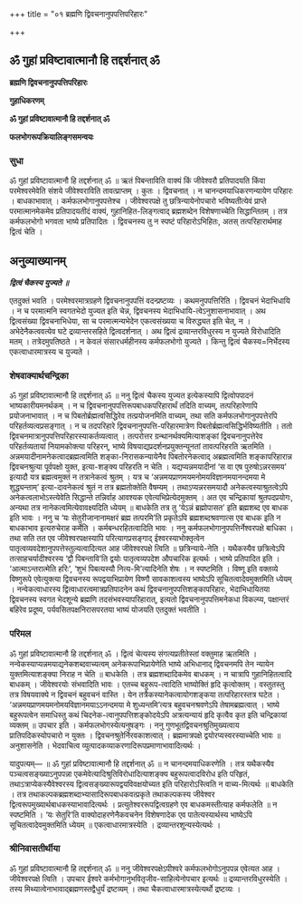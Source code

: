 +++
title = "०१ ब्रह्मणि द्विवचनानुपपत्तिपरिहारः"

+++


## ॐ गुहां प्रविष्टावात्मानौ हि तद्दर्शनात् ॐ

**ब्रह्मणि द्विवचनानुपपत्तिपरिहारः**

**गुहाधिकरणम्**

**ॐ गुहां प्रविष्टावात्मानौ हि तद्दर्शनात् ॐ**

**फलभोगरूपक्रियालिङ्गसमन्वयः**

### **सुधा**

ॐ गुहां प्रविष्टावात्मानौ हि तद्दर्शनात् ॐ ॥ ऋतं पिबन्ताविति वाक्यं किं जीवेश्वरौ प्रतिपादयति किंवा परमेश्वरमेवेति संशये जीवेश्वराविति तावत्प्राप्तम् । कुतः । द्विवचनात् । न चानन्दमयाधिकरणन्यायेण परिहारः । बाधकाभावात् । कर्मफलभोगानुपपत्तेश्च । जीवेश्वरपक्षे तु छत्रिन्यायेनोपचारो भविष्यतीत्येवं प्राप्ते परमात्मानमेकमेव प्रतिपादयतीदं वाक्यं, गुहानिहित-लिङ्गत्वाद् ब्रह्मशब्देन विशेषणाच्चेति सिद्धान्तितम् । तत्र कर्मफलभोगो भगवता भाष्ये प्रतिपादितः । द्विवचनस्य तु न स्पष्टं परिहारोऽभिहितः, अतस् तत्परिहारार्थमाह द्वित्वं चेति ।

## **अनुव्याख्यानम्**

***द्वित्वं चैकस्य युज्यते ॥***

एतदुक्तं भवति । परमेश्वरमात्रग्रहणे द्विवचनानुपपत्तिं वदन्प्रष्टव्यः । कथमनुपपत्तिरिति । द्विवचनं भेदाभिधायि । न च परमात्मनि स्वगतभेदो युज्यत इति चेन्न, द्विवचनस्य भेदाभिधायि-त्वेऽनुशासनाभावात् । अथ द्वित्वसंख्या द्विवचनाभिधेया, सा च परमात्मन्यभेदेन एकत्वसंख्यया च विरुद्ध्यत इति चेत्, न । अभेदेनैकत्ववत्येव घटे द्रव्यान्तरसहिते द्वित्वदर्शनात् । अथ द्वित्वं द्रव्यान्तरविधुरस्य न युज्यते विरोधादिति मतम् । तत्रेदमुपतिष्ठते । न केवलं संसारधर्महीनस्य कर्मफलभोगो युज्यते । किन्तु द्वित्वं चैकस्य=निर्भेदस्य एकत्वाधारमात्रस्य च युज्यते ।

### **शेषवाक्यार्थचन्द्रिका**

ॐ गुहां प्रविष्टावात्मानौ हि तद्दर्शनात् ॐ ॥ ननु द्वित्वं चैकस्य युज्यत इत्येकस्यापि द्वित्वोपपादनं भाष्यकारीयमनर्थकम् । न च द्विवचनानुपपत्तिरूपबाधकपरिहारार्थं तदिति वाच्यम्, तत्परिहारेणापि प्रयोजनाभावात् । न च पिबतोर्ब्रह्मत्वसिद्धिरेव तत्प्रयोजनमिति वाच्यम्, तथा सति कर्मफलभोगानुपपत्तेरपि परिहर्तव्यत्वप्रसङ्गात् । न च तदपरिहारे द्विवचनानुपपत्ति-परिहारमात्रेण पिबतोर्ब्रह्मत्वसिद्धिर्भविष्यतीति । ततो द्विवचनमात्रानुपपत्तिपरिहारस्याकर्तव्यत्वात् । तत्परोत्तर ग्रन्थानर्थक्यमित्याशङ्कां द्विवचनानुपत्तेरेव परिहर्तव्यतायां नियामकोक्त्या परिहरन्, भाष्ये विषयाद्यप्रदर्शनप्रयुक्तन्यूनतां तावत्परिहरति ऋतमिति । अन्नमयादीनामनेकत्वादब्रह्मत्वमिति शङ्का-निरासकन्यायेनैव पिबतोरनेकत्वाद् अब्रह्मत्वमिति शङ्कापरिहारान्न द्विवचनश्रुत्या पूर्वपक्षो युक्त, इत्या-शङ्क्य परिहरति न चेति । यद्यप्यन्नमयादीनां ‘स वा एष पुरुषोऽन्नरसमय’ इत्यादौ यत्र ब्रह्मत्वमुक्तं न तत्रानेकत्वं श्रुतम् । यत्र च ‘अन्नमयप्राणमयमनोमयविज्ञानमयानन्दमया मे शुद्ध्यन्ताम्’ इत्या-दावनेकत्वं श्रुतं न तत्र ब्रह्मतोक्तेति वैषम्यम् । तथाऽप्यन्नरसमयादौ अनेकत्वस्याश्रुतत्वेऽपि अनेकत्वलाभोऽस्त्येवेति सिद्धान्ते तन्निर्वाह आवश्यक एवेत्यभिप्रेत्येदमुक्तम् । अत एव चन्द्रिकायां श्रुतपदप्रयोगः, अन्यथा तत्र नानेकत्वमित्येवावक्ष्यदिति ध्येयम् ॥ बाधकेति तत्र तु ‘येऽन्नं ब्रह्मोपासत’ इति ब्रह्मशब्द एव बाधक इति भावः । ननु च ‘यः सेतुरीजानानामक्षरं ब्रह्म तत्परमि’ति प्रकृतेऽपि ब्रह्मशब्दश्रवणात्स एव बाधक इति न बाधकाभाव इत्यरुचेराह कर्मेति । कर्मबन्धरहितत्वादिति भावः । ननु कर्मफलभोगानुपपत्तिर्नेश्वरपक्षे बाधिका । तथा सति तत एव जीवेश्वरपक्षस्यापि परित्यागप्रसङ्गाद् ईश्वरस्याभोक्तृत्वेन पातृत्वव्यवदेशानुपपत्तेस्तुल्यत्वादित्यत आह जीवेश्वरपक्षे त्विति ॥ छत्रिन्याये-नेति । यथैकस्यैव छत्रित्वेऽपि तत्साहचर्यादीश्वरस्य ‘द्वौ पिबन्तावि’ति द्वयोः पातृत्वव्यपदेश औपचारिक इत्यर्थः । भाष्ये प्रतिपादित इति । ‘आत्माऽन्तरात्मेति हरिः’, ‘शुभं पिबत्यस्यौ नित्य-मि’त्यादिनेति शेषः । न स्पष्टमिति । विष्णू इति वक्तव्ये विष्णुरूपे एवेत्युक्त्या द्विवचनस्य रूपद्वयाभिप्रायेण विष्णौ सावकाशत्वस्य भाष्येऽपि सूचितत्वादेवमुक्तमिति ध्येयम् । नन्वेकत्वाधारस्य द्वित्वाधारत्वमात्रप्रतिपादनेन कथं द्विवचनानुपपत्तिशङ्कापरिहारः, भेदाभिधायितया द्विवचनस्य स्वगत भेदशून्ये ब्रह्मणि तदसंभवस्यापरिहारात्, इत्यतो द्विवचनानुपपत्तिमनेकधा विकल्प्य, पक्षान्तरं बहिरेव प्रदूष्य, पर्यवसितपक्षनिरासपरतया भाष्यं योजयति एतदुक्तं भवतीति ।

### **परिमल**

ॐ गुहां प्रविष्टावात्मानौ हि तद्दर्शनात् ॐ । द्वित्वं चेत्यस्य संगत्यप्रतीतेस्तां वक्तुमाह ऋतमिति । नन्वेकस्याप्यन्नमयाद्यनेकशब्दवाच्यत्वम् अनेकरूपाभिप्रायेणेति भाष्ये अभिधानाद् द्विवचनमपि तेन न्यायेन युक्तमित्याशङ्क्या निराह न चेति ॥ बाधकेति । तत्र ब्रह्मशब्दादिकमेव बाधकम् । न चात्रापि गुहानिहितत्वादि बाधकम् । जीवेश्वरयोः संभवादिति भावः । एतच्च बहुरूप-त्वादिति भाष्योक्तिं हृदि कृत्वोक्तम् । वस्तुतस्तु तत्र विषयवाक्ये न द्विवचनं बहुवचनं वास्ति । येन तत्रैकस्यानेकत्वायोगशङ्कया तत्परिहारस्तत्र घटेत । ‘अन्नमयप्राणमयमनोमयविज्ञानमयाऽऽनन्दमया मे शुध्यन्तमि’त्यत्र बहुवचनश्रवणेऽपि तेषामब्रह्मत्वात् । भाष्ये बहुरूपत्वेन समाधिस्तु कथं चिदनेक-त्वानुपपत्तिशङ्कोदयेऽपि अत्रत्यन्यायं हृदि कृत्वैव कृत इति चन्द्रिकायां व्यक्तम् ॥ उपचार इति । कर्मफलभोगस्येत्यनुषङ्गः । ननु गुणभूतद्विवचनश्रुतिमुख्यत्वाय प्रातिपदिकस्योपचारो न युक्तः । द्विवचनश्रुतेर्निरवकाशत्वात् । ब्रह्ममात्रपक्षे द्वयोरप्यस्वरस्याच्चेति भावः ॥ अनुशासनेति । भेदवाचित्व व्युत्पादकव्याकरणादिरूपप्रमाणाभावादित्यर्थः ।

यादुपत्यम्— ॥ ॐ गुहां प्रविष्टावात्मानौ हि तद्दर्शनात् ॐ ॥ न चानन्दमयाधिकरणेति । तत्र यथैकस्यैव पञ्चत्वसङ्ख्याऽनुपपन्ना एकमेवेत्यादिश्रुतिविरोधादित्याशङ्क्य बहुरूपत्वादविरोध इति परिहृतं, तथाऽत्राप्येकस्यैवेश्वरस्य द्वित्वसङ्ख्यारूपद्वयविवक्षयोच्यत इति परिहारोऽस्त्विति न वाच्य-मित्यर्थः ॥ बाधकेति । तत्र तथाकल्पकब्रह्मशब्दाभ्यासादिरूपबाधकवत्प्रकृते तथाकल्पकस्य जीवेश्वर द्वित्वरूपमुख्यार्थबाधकस्याभावादित्यर्थः । प्रत्युतेश्वररूपद्वित्वग्रहणे एव बाधकमस्तीत्याह कर्मफलेति ॥ न स्पष्टमिति । ‘यः सेतुरि’ति वाक्योदाहरणेनैकवचनेन विशेषणादेक एव पातेत्यस्यार्थस्य भाष्येऽपि सूचितत्वादेवमुक्तमिति ध्येयम् ॥ एकत्वाधारमात्रस्येति । द्रव्यान्तरशून्यस्येत्यर्थः ।

### **श्रीनिवासतीर्थीया**

ॐ गुहां प्रविष्टावात्मानौ हि तद्दर्शनात् ॐ ॥ ननु जीवेश्वरपक्षेऽपीश्वरे कर्मफलभोगोऽनुपपन्न एवेत्यत आह । जीवेश्वरपक्षे त्विति । उपचार ईश्वरे कर्मभोगानुभवितृजीव-साहित्येनोपचार इत्यर्थः ॥ द्रव्यान्तरविधुरस्येति । तस्य मिथ्यात्वेनाभावाद्ब्रह्मणस्तद्वैधुर्यं द्रष्टव्यम् । तथा चैकत्वाधारमात्रस्येत्यर्थो द्रष्टव्यः ।

